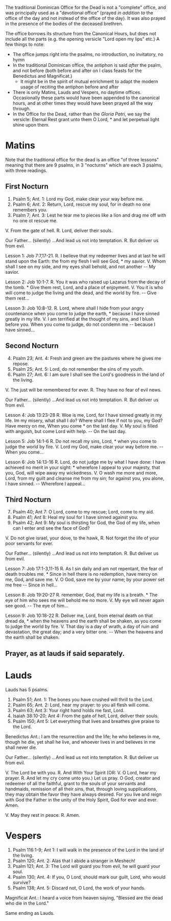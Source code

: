 The traditional Dominican Office for the Dead is not a "complete" office, and was principally used as a "devotional office" (prayed *in addition to* the office of the day and not instead of the office of the day).  It was also prayed in the presence of the bodies of the deceased brethren.  

The office borrows its structure from the Canonical Hours, but does not include all the parts (e.g. the opening versicle "Lord open my lips" etc.)  A few things to note: 
- The office jumps right into the psalms, no introduction, no invitatory, no hymn
- In the traditional Dominican office, the antiphon is said *after* the psalm, and not before (both  before and after on I class feasts for the Benedictus and Magnificat.)
  - It might be in the spirit of mutual enrichment to adapt the modern usage of reciting the antiphon before and after
- There is only Matins, Lauds and Vespers, no daytime offices.  Occasionally these parts would have been appended to the canonical hours, and at other times they would have been prayed all the way through.  
- In the Office for the Dead, rather than the *Gloria Patri*, we say the versicle: Eternal Rest grant unto them O Lord, * and let perpetual light shine upon them.


# Matins

Note that the traditional office for the dead is an office "of three lessons" meaning that there are 9 psalms, in 3 "nocturns" which are each 3 psalms, with three readings.

## First Nocturn
1. Psalm 5; Ant. 1: Lord my God, make clear your way before me.
2. Psalm 6; Ant. 2: Return, Lord, rescue my soul, for in death no one remembers you.
3. Psalm 7; Ant. 3: Lest he tear me to pieces like a lion and drag me off with no one ot rescue me.

V. From the gate of hell.
R. Lord, deliver their souls.

Our Father... (silently) ...And lead us not into temptation. R. But deliver us from evil.

Lesson 1: Job 7:7,17-21.
R. I believe that my redeemer lives and at last he will stand upon the Earth: the from my flesh I will see God, * my savior.  V. Whom shall I see on my side, and my eyes shall behold, and not another -- My savior.  

Lesson 2: Job 10:1-7.
R. You it was who raised up Lazarus from the decay of the tomb. * Give them rest, Lord, and a place of enjoyment.  V. You it is who will come to judge the living and the dead, and the world by fire. -- Give them rest...

Lesson 3: Job 10:8-12.
R. Lord, where shall I hide from your angry countenance when you come to judge the earth, * because I have sinned greatly in my life.  V. I am terrified at the thought of my sins, and I blush before you.  When you come to judge, do not condemn me -- because I have sinned...

## Second Nocturn
4. Psalm 23; Ant. 4: Fresh and green are the pastures where he gives me repose.
5. Psalm 25; Ant. 5: Lord, do not remember the sins of my youth.
6. Psalm 27; Ant. 6: I am sure I shall see the Lord's goodness in the land of the living.

V. The just will be remembered for ever.
R. They have no fear of evil news.

Our Father... (silently) ...And lead us not into temptation. R. But deliver us from evil.

Lesson 4: Job 13:23-28
R. Woe is me, Lord, for I have sinned greatly in my life.  Im my misery, what shall I do?  Where shall I flee if not to you, my God? Have mercy on me, When you come * on the last day.  V. My soul is filled with anguish, but come Lord with help.  -- On the last day.

Lesson 5: Job 14:1-6
R. Do not recall my sins, Lord, * when you come to judge the world by fire.  V. Lord my God, make clear your way before me. -- When you come...

Lesson 6: Job 14:13-16
R. Lord, do not judge me by what I have done: I have achieved no merit in your sight: * wherefore I appeal to your majesty, that you, God, will wipe away my wickedness.  V. O wash me more and more, Lord, from my guilt and cleanse me from my sin; for against you, you alone, I have sinned. -- Wherefore I appeal...

## Third Nocturn
7. Psalm 40; Ant 7: O Lord, come to my rescue; Lord, come to my aid.
8. Psalm 41; Ant 8: Heal my soul for I have sinned against you.
9. Psalm 42; Ant 9: My soul is thirsting for God, the God of my life, when can I enter and see the face of God?

V. Do not give israel, your dove, to the hawk,
R. Not forget the life of your poor servants for ever.  

Our Father... (silently) ...And lead us not into temptation. R. But deliver us from evil.

Lesson 7: Job 17:1-3,11-15
R. As I sin daily and am not repentant, the fear of death troubles me. * Since in hell there is no redemption, have mercy on me, God, and save me.  V. O God, save me by your name; by your power set me free -- Since in hell...

Lesson 8: Job 19:20-27
R. remember, God, that my life is a breath. * The eye of him who sees me will behold me no more.  V. My eye will never again see good.  -- The eye of him...

Lesson 9: Job 10:18-22
R. Deliver me, Lord, from eternal death on that dread da, * when the heavens and the earth shall be shaken, as you come to judge the world by fire.  V. That day is a day of wrath, a day of ruin and devastation, the great day; and a very bitter one. -- When the heavens and the earth shall be shaken.

## Prayer, as at lauds if said separately.
# Lauds

Lauds has 5 psalms.

1. Psalm 51; Ant. 1: The bones you have crushed will thrill to the Lord.
2. Psalm 65; Ant. 2: Lord, hear my prayer: to you all flesh will come.
3. Psalm 63; Ant 3: Your right hand holds me fast, Lord.
4. Isaiah 38:10-20; Ant 4: From the gate of hell, Lord, deliver their souls.
5. Psalm 150; Ant 5: Let everything that lives and breathes give praise to the Lord.

Benedictus Ant.: I am the resurrection and the life; he who believes in me, though he die, yet shall he live, and whoever lives in and believes in me shall never die.

Our Father... (silently) ...And lead us not into temptation. R. But deliver us from evil.

V. The Lord be with you. R. And With Your Spirit (OR: V. O Lord, hear my prayer. R. And let my cry come unto you.)  Let us pray.
O God, creator and redeemer of all the faithful, grant to the souls of your servants and handmaids, remission of all their sins, that, through loving supplications, they may obtain the favor they have always desired.  For you live and reign with God the Father in the unity of the Holy Spirit, God for ever and ever.  Amen.

V. May they rest in peace.  R. Amen.

# Vespers
1. Psalm 116:1-9; Ant 1: I will walk in the presence of the Lord in the land of the living.
2. Psalm 120; Ant. 2: Alas that I abide a stranger in Meshech!
3. Psalm 121; Ant. 3: The Lord will guard you from evil, he will guard your soul.
4. Psalm 130; Ant. 4: If you, O Lord, should mark our guilt, Lord, who would survive?
5. Psalm 138; Ant. 5: Discard not, O Lord, the work of your hands.

Magnificat Ant.: I heard a voice from heaven saying, "Blessed are the dead who die in the Lord."

Same ending as Lauds.